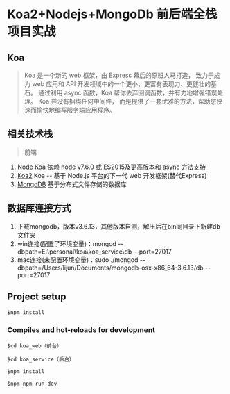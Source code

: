 # Koa2+Nodejs+MongoDb 前后端全栈项目实战

## Koa

> Koa 是一个新的 web 框架，由 Express 幕后的原班人马打造， 致力于成为 web 应用和 API 开发领域中的一个更小、更富有表现力、更健壮的基石。 通过利用 async 函数，Koa 帮你丢弃回调函数，并有力地增强错误处理。 Koa 并没有捆绑任何中间件， 而是提供了一套优雅的方法，帮助您快速而愉快地编写服务端应用程序。

## 相关技术栈

> 前端

1. [Node](https://nodejs.org/zh-cn/) Koa 依赖 node v7.6.0 或 ES2015及更高版本和 async 方法支持
2. [Koa2](http://es6.ruanyifeng.com) Koa -- 基于 Node.js 平台的下一代 web 开发框架(替代Express)
3. [MongoDB](https://www.mongodb.com/) 基于分布式文件存储的数据库

## 数据库连接方式

1. 下载mongodb，版本v3.6.13，其他版本自测，解压后在bin同目录下新建db文件夹
2. win连接(配置了环境变量)：mongod --dbpath=E:\personal\koa\koa_service\db --port=27017
3. mac连接(未配置环境变量)：sudo ./mongod --dbpath=/Users/lijun/Documents/mongodb-osx-x86_64-3.6.13/db --port=27017

<!-- mongod --dbpath=/www/wwwroot/koa/service/db --port=27017 -->
<!-- echo "/www/wwwroot/koa/service/mongodb --dbpath=/www/wwwroot/koa/service/mongodb/db –logpath=/www/wwwroot/koa/service/mongodb/logs –logappend  --auth -–port=27017" >> /etc/rc.local

/www/wwwroot/koa/service/mongodb/bin/mongod --/www/wwwroot/koa/service/mongodb/db --logpath=/www/wwwroot/koa/service/mongodb/logs --logappend  --port=27017 --fork

dbpath=/www/wwwroot/koa/service/mongodb/db
logpath=/www/wwwroot/koa/service/mongodb/logs
port=27017
fork=true -->

<!-- ./mongod -f mongodb.conf -->

## Project setup
```
$npm install
```

### Compiles and hot-reloads for development
```
$cd koa_web（前台）

$cd koa_service（后台）

$npm install

$npm npm run dev
```



